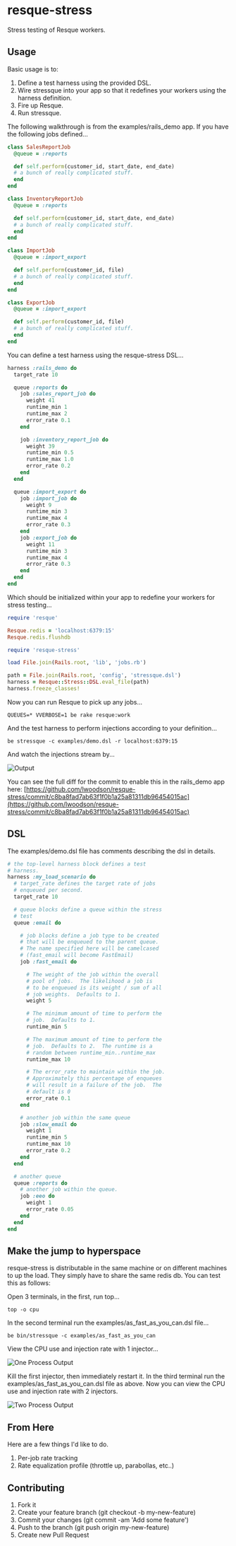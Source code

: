 resque-stress
=============

Stress testing of Resque workers.

Usage
-----
Basic usage is to:

1. Define a test harness using the provided DSL.
2. Wire stressque into your app so that it redefines your workers using the
harness definition.
3. Fire up Resque.
4. Run stressque.

The following walkthrough is from the examples/rails_demo app.  If you have the
following jobs defined...

```ruby
class SalesReportJob
  @queue = :reports

  def self.perform(customer_id, start_date, end_date)
  # a bunch of really complicated stuff.
  end
end

class InventoryReportJob
  @queue = :reports

  def self.perform(customer_id, start_date, end_date)
  # a bunch of really complicated stuff.
  end
end

class ImportJob
  @queue = :import_export

  def self.perform(customer_id, file)
  # a bunch of really complicated stuff.
  end
end

class ExportJob
  @queue = :import_export

  def self.perform(customer_id, file)
  # a bunch of really complicated stuff.
  end
end

```

You can define a test harness using the resque-stress DSL...

```ruby
harness :rails_demo do
  target_rate 10

  queue :reports do
    job :sales_report_job do
      weight 41
      runtime_min 1
      runtime_max 2
      error_rate 0.1
    end

    job :inventory_report_job do
      weight 39
      runtime_min 0.5
      runtime_max 1.0
      error_rate 0.2
    end
  end

  queue :import_export do
    job :import_job do
      weight 9
      runtime_min 3
      runtime_max 4
      error_rate 0.3
    end
    job :export_job do
      weight 11
      runtime_min 3
      runtime_max 4
      error_rate 0.3
    end
  end
end
```

Which should be initialized within your app to redefine your workers for stress
testing...

```ruby
require 'resque'

Resque.redis = 'localhost:6379:15'
Resque.redis.flushdb

require 'resque-stress'

load File.join(Rails.root, 'lib', 'jobs.rb')

path = File.join(Rails.root, 'config', 'stressque.dsl')
harness = Resque::Stress::DSL.eval_file(path)
harness.freeze_classes!
```

Now you can run Resque to pick up any jobs...

```
QUEUES=* VVERBOSE=1 be rake resque:work
```

And the test harness to perform injections according to your definition...

```be stressque -c examples/demo.dsl -r localhost:6379:15```

And watch the injections stream by...

![Output](http://i.imgur.com/cOrQiaR.png)

You can see the full diff for the commit to enable this in the rails_demo
app here: [https://github.com/lwoodson/resque-stress/commit/c8ba8fad7ab63f1f0b1a25a81311db96454015ac](https://github.com/lwoodson/resque-stress/commit/c8ba8fad7ab63f1f0b1a25a81311db96454015ac)

DSL
---
The examples/demo.dsl file has comments describing the dsl in details.

```ruby
# the top-level harness block defines a test
# harness.
harness :my_load_scenario do
  # target_rate defines the target rate of jobs
  # enqueued per second.
  target_rate 10

  # queue blocks define a queue within the stress
  # test
  queue :email do

    # job blocks define a job type to be created
    # that will be enqueued to the parent queue.
    # The name specified here will be camelcased
    # (fast_email will become FastEmail)
    job :fast_email do

      # The weight of the job within the overall
      # pool of jobs.  The likelihood a job is
      # to be enqueued is its weight / sum of all
      # job weights.  Defaults to 1.
      weight 5

      # The minimum amount of time to perform the
      # job.  Defaults to 1.
      runtime_min 5

      # The maximum amount of time to perform the
      # job.  Defaults to 2.  The runtime is a
      # random between runtime_min..runtime_max
      runtime_max 10

      # The error_rate to maintain within the job.
      # Approximately this percentage of enqueues
      # will result in a failure of the job.  The
      # default is 0
      error_rate 0.1
    end

    # another job within the same queue
    job :slow_email do
      weight 1
      runtime_min 5
      runtime_max 10
      error_rate 0.2
    end
  end

  # another queue
  queue :reports do
    # another job within the queue.
    job :eeo do
      weight 1
      error_rate 0.05
    end
  end
end
```

Make the jump to hyperspace
---------------------------
resque-stress is distributable in the same machine or on different machines
to up the load.  They simply have to share the same redis db.  You can test
this as follows:

Open 3 terminals, in the first, run top...

```top -o cpu```

In the second terminal run the examples/as_fast_as_you_can.dsl file...

```be bin/stressque -c examples/as_fast_as_you_can```

View the CPU use and injection rate with 1 injector...

![One Process Output](http://i.imgur.com/edtlAK8.png)

Kill the first injector, then immediately restart it.  In the third terminal
run the examples/as_fast_as_you_can.dsl file as above.  Now you can view the
CPU use and injection rate with 2 injectors.

![Two Process Output](http://i.imgur.com/dO9bwtz.png)

From Here
---------
Here are a few things I'd like to do.

1. Per-job rate tracking
2. Rate equalization profile (throttle up, parabollas, etc..)

Contributing
------------
1. Fork it
2. Create your feature branch (git checkout -b my-new-feature)
3. Commit your changes (git commit -am 'Add some feature')
4. Push to the branch (git push origin my-new-feature)
5. Create new Pull Request
